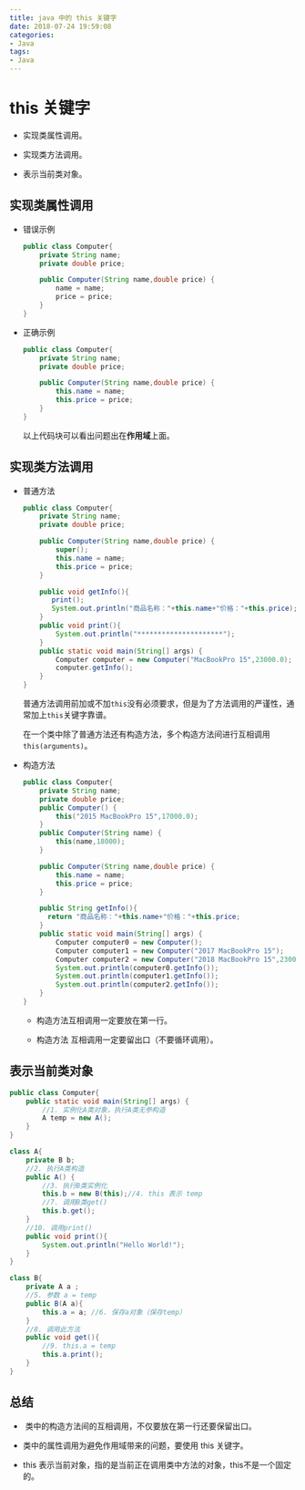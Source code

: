 ```yaml
---
title: java 中的 this 关键字
date: 2018-07-24 19:59:08
categories:
- Java
tags:
- Java
---
```

# this 关键字

* 实现类属性调用。

* 实现类方法调用。

* 表示当前类对象。



## 实现类属性调用

* 错误示例

  ```java
  public class Computer{
      private String name;
      private double price;
  
      public Computer(String name,double price) {
          name = name;
          price = price;
      }
  }
  ```

* 正确示例

  ```java
  public class Computer{
      private String name;
      private double price;
  
      public Computer(String name,double price) {
          this.name = name;
          this.price = price;
      }
  }
  ```

  以上代码块可以看出问题出在**作用域**上面。

## 实现类方法调用

* 普通方法

  ```java
  public class Computer{
      private String name;
      private double price;
  
      public Computer(String name,double price) {
          super();
          this.name = name;
          this.price = price;
      }
  
      public void getInfo(){
         print();
         System.out.println("商品名称："+this.name+"价格："+this.price);
      }
      public void print(){
          System.out.println("*********************");
      }
      public static void main(String[] args) {
          Computer computer = new Computer("MacBookPro 15",23000.0);
          computer.getInfo();
      }
  }
  ```

  普通方法调用前加或不加`this`没有必须要求，但是为了方法调用的严谨性，通常加上`this`关键字靠谱。

  在一个类中除了普通方法还有构造方法，多个构造方法间进行互相调用`this(arguments)`。

* 构造方法

  ```java
  public class Computer{
      private String name;
      private double price;
      public Computer() {
          this("2015 MacBookPro 15",17000.0);
      }
      public Computer(String name) {
          this(name,18000);
      }
  
      public Computer(String name,double price) {
          this.name = name;
          this.price = price;
      }
  
      public String getInfo(){
        return "商品名称："+this.name+"价格："+this.price;
      }
      public static void main(String[] args) {
          Computer computer0 = new Computer();
          Computer computer1 = new Computer("2017 MacBookPro 15");
          Computer computer2 = new Computer("2018 MacBookPro 15",23000.0);
          System.out.println(computer0.getInfo());
          System.out.println(computer1.getInfo());
          System.out.println(computer2.getInfo());
      }
  }
  ```

  * 构造方法互相调用一定要放在第一行。

  * 构造方法 互相调用一定要留出口（不要循环调用）。





## 表示当前类对象

```java
public class Computer{
    public static void main(String[] args) {
        //1. 实例化A类对象，执行A类无参构造
        A temp = new A();
    }
}

class A{
    private B b;
    //2. 执行A类构造
    public A() {
        //3. 执行B类实例化
        this.b = new B(this);//4. this 表示 temp 
        //7. 调用B类get()
        this.b.get();
    }
    //10. 调用print()
    public void print(){
        System.out.println("Hello World!");
    }
}

class B{
    private A a ;
    //5. 参数 a = temp
    public B(A a){
        this.a = a; //6. 保存a对象（保存temp）
    }
    //8. 调用此方法
    public void get(){
        //9. this.a = temp
        this.a.print();
    }
}
```

## 总结

*  类中的构造方法间的互相调用，不仅要放在第一行还要保留出口。 

* 类中的属性调用为避免作用域带来的问题，要使用 this 关键字。

* this 表示当前对象，指的是当前正在调用类中方法的对象，this不是一个固定的。
